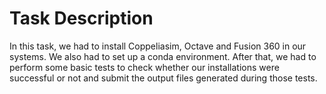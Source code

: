 # Task Description 

In this task, we had to install Coppeliasim, Octave and Fusion 360 in our systems. We also had to set up a conda environment. After that, we had to perform some basic tests to check whether our installations were successful or not and submit the output files generated during those tests.
